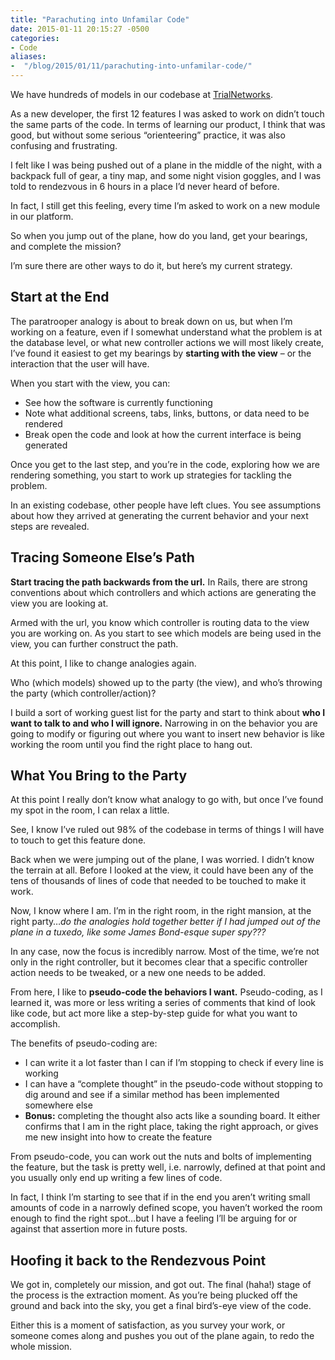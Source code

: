 ```yaml
---
title: "Parachuting into Unfamilar Code"
date: 2015-01-11 20:15:27 -0500
categories: 
- Code
aliases: 
-  "/blog/2015/01/11/parachuting-into-unfamilar-code/"
---
```

We have hundreds of models in our codebase at [TrialNetworks](http://www.trialnetworks.com).

As a new developer, the first 12 features I was asked to work on didn’t touch the same parts of the code. In terms of learning our product, I think that was good, but without some serious “orienteering” practice, it was also confusing and frustrating.

I felt like I was being pushed out of a plane in the middle of the night, with a backpack full of gear, a tiny map, and some night vision goggles, and I was told to rendezvous in 6 hours in a place I’d never heard of before.

In fact, I still get this feeling, every time I’m asked to work on a new module in our platform.

So when you jump out of the plane, how do you land, get your bearings, and complete the mission?

<!--more-->

I’m sure there are other ways to do it, but here’s my current strategy.

Start at the End
----------------

The paratrooper analogy is about to break down on us, but when I’m working on a feature, even if I somewhat understand what the problem is at the database level, or what new controller actions we will most likely create, I’ve found it easiest to get my bearings by **starting with the view** – or the interaction that the user will have.

When you start with the view, you can:

- See how the software is currently functioning
- Note what additional screens, tabs, links, buttons, or data need to be rendered
- Break open the code and look at how the current interface is being generated

Once you get to the last step, and you’re in the code, exploring how we are rendering something, you start to work up strategies for tackling the problem.

In an existing codebase, other people have left clues. You see assumptions about how they arrived at generating the current behavior and your next steps are revealed.

Tracing Someone Else’s Path
---------------------------

**Start tracing the path backwards from the url.** In Rails, there are strong conventions about which controllers and which actions are generating the view you are looking at.

Armed with the url, you know which controller is routing data to the view you are working on. As you start to see which models are being used in the view, you can further construct the path.

At this point, I like to change analogies again.

Who (which models) showed up to the party (the view), and who’s throwing the party (which controller/action)?

I build a sort of working guest list for the party and start to think about **who I want to talk to and who I will ignore.**  Narrowing in on the behavior you are going to modify or figuring out where you want to insert new behavior is like working the room until you find the right place to hang out.

What You Bring to the Party
---------------------------

At this point I really don’t know what analogy to go with, but once I’ve found my spot in the room, I can relax a little.

See, I know I’ve ruled out 98% of the codebase in terms of things I will have to touch to get this feature done.

Back when we were jumping out of the plane, I was worried. I didn’t know the terrain at all. Before I looked at the view, it could have been any of the tens of thousands of lines of code that needed to be touched to make it work.

Now, I know where I am. I’m in the right room, in the right mansion, at the right party…*do the analogies hold together better if I had jumped out of the plane in a tuxedo, like some James Bond-esque super spy???*

In any case, now the focus is incredibly narrow. Most of the time, we’re not only in the right controller, but it becomes clear that a specific controller action needs to be tweaked, or a new one needs to be added.

From here, I like to **pseudo-code the behaviors I want.** Pseudo-coding, as I learned it, was more or less writing a series of comments that kind of look like code, but act more like a step-by-step guide for what you want to accomplish.

The benefits of pseudo-coding are:

- I can write it a lot faster than I can if I’m stopping to check if every line is working
- I can have a “complete thought” in the pseudo-code without stopping to dig around and see if a similar method has been implemented somewhere else
- **Bonus:** completing the thought also acts like a sounding board. It either confirms that I am in the right place, taking the right approach, or gives me new insight into how to create the feature

From pseudo-code, you can work out the nuts and bolts of implementing the feature, but the task is pretty well, i.e. narrowly, defined at that point and you usually only end up writing a few lines of code.

In fact, I think I’m starting to see that if in the end you aren’t writing small amounts of code in a narrowly defined scope, you haven’t worked the room enough to find the right spot…but I have a feeling I’ll be arguing for or against that assertion more in future posts.

Hoofing it back to the Rendezvous Point
----

We got in, completely our mission, and got out. The final (haha!) stage of the process is the extraction moment. As you’re being plucked off the ground and back into the sky, you get a final bird’s-eye view of the code.

Either this is a moment of satisfaction, as you survey your work, or someone comes along and pushes you out of the plane again, to redo the whole mission.
